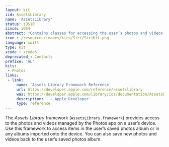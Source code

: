 ```yaml
---
layout: kit
iid: AssetsLibrary
name: 'AssetsLibrary'
status: iOS10
since: iOS4
abstract: "Contains classes for accessing the user’s photos and videos."
icon_: /resources/images/kits/Siri/SiriKit.png
language: swift
type: kit
xcode_: xcode6
deprecated_: Contacts
prefixe: 'AL'
kits:
 - Photos
links:
 - link:
     name: 'Assets Library Framework Reference'
     url: https://developer.apple.com/reference/assetslibrary
     was: https://developer.apple.com/library/ios/documentation/AssetsLibrary/Reference/AssetsLibraryFramework/index.html
     description: ' - Apple Developer'
     type: reference
---
```


The *Assets Library* framework (`AssetsLibrary.framework`) provides access to the photos and videos managed by the Photos app on a user’s device. Use this framework to access items in the user’s saved photos album or in any albums imported onto the device. You can also save new photos and videos back to the user’s saved photos album.
